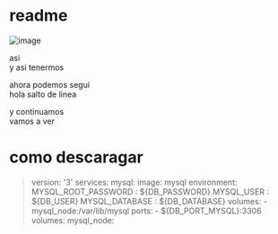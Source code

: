 # readme
![image](https://github.com/mikkype/readme/assets/132553322/12f07834-7da6-47c2-8203-092314ce90bb)

asi  
y asi tenermos  

ahora podemos segui  
hola salto de linea  

y continuamos  
vamos a ver  


# como descaragar

>version: '3'
>services:
  >mysql:
    image: mysql
    environment:
      MYSQL_ROOT_PASSWORD : ${DB_PASSWORD}
      MYSQL_USER : ${DB_USER}
      MYSQL_DATABASE : ${DB_DATABASE}
    volumes:
      - mysql_node:/var/lib/mysql
    ports:
      - ${DB_PORT_MYSQL}:3306
volumes:
  mysql_node:




